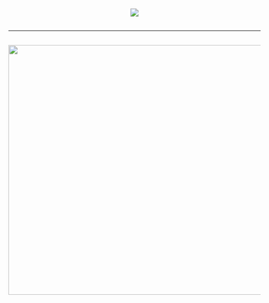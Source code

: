 <h1 align="center">
	<img src = "https://img.shields.io/badge/Python-3776AB?style=for-the-badge&logo=python&logoColor=white"> 
	<hr>
	<img src="https://github.com/KikuTiii/Space_invaders/assets/111128991/c9211d1d-bd80-4cc2-a268-79f055438839" height = "500px" width="650px">
	<br>
